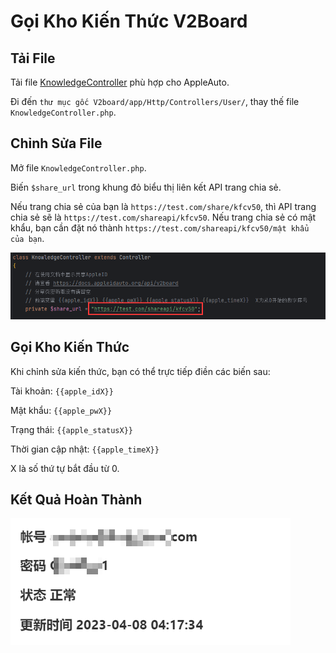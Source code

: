 # Gọi Kho Kiến Thức V2Board

## Tải File

Tải file [KnowledgeController](https://raw.githubusercontent.com/pplulee/appleid\_auto/backend/embed/v2board/KnowledgeController.php) phù hợp cho AppleAuto.

Đi đến `thư mục gốc V2board/app/Http/Controllers/User/`, thay thế file `KnowledgeController.php`.

## Chỉnh Sửa File

Mở file `KnowledgeController.php`.

Biến `$share_url` trong khung đỏ biểu thị liên kết API trang chia sẻ.

Nếu trang chia sẻ của bạn là `https://test.com/share/kfcv50`, thì API trang chia sẻ sẽ là `https://test.com/shareapi/kfcv50`. Nếu trang chia sẻ có mật khẩu, bạn cần đặt nó thành `https://test.com/shareapi/kfcv50/mật khẩu của bạn`.

![v2board.png](/assets/images/v2board.png)

## Gọi Kho Kiến Thức

Khi chỉnh sửa kiến thức, bạn có thể trực tiếp điền các biến sau:

Tài khoản: `{{apple_idX}}`

Mật khẩu: `{{apple_pwX}}`

Trạng thái: `{{apple_statusX}}`

Thời gian cập nhật: `{{apple_timeX}}`

X là số thứ tự bắt đầu từ 0.

## Kết Quả Hoàn Thành

![v2board-result.png](/assets/images/v2board-result.png)
